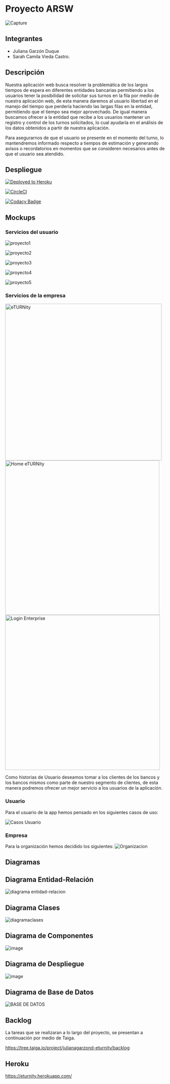 

# Proyecto ARSW
![Capture](https://user-images.githubusercontent.com/43153078/74990273-dea84100-5410-11ea-9347-56698d71c23f.PNG)



## Integrantes
- Juliana Garzón Duque
- Sarah Camila Vieda Castro.

## Descripción 
Nuestra aplicación web busca resolver la problemática de los largos tiempos de espera en diferentes entidades bancarias permitiendo a los usuarios tener la posibilidad de solicitar sus turnos en la fila por medio de nuestra aplicación web, de esta manera daremos al usuario libertad en el manejo del tiempo que perdería haciendo las largas filas en la entidad, permitiendo que el tiempo sea mejor aprovechado. De igual manera buscamos ofrecer a la entidad que recibe a los usuarios mantener un registro y control de los turnos solicitados, lo cual ayudaría en el análisis de los datos obtenidos a partir de nuestra aplicación. 

Para asegurarnos de que el usuario se presente en el momento del turno, lo mantendremos informado respecto a tiempos de estimación y generando avisos o recordatorios en momentos que se consideren necesarios antes de que el usuario sea atendido. 

## Despliegue 

[![Deployed to Heroku](https://www.herokucdn.com/deploy/button.png)](https://eturnity.herokuapp.com)

[![CircleCI](https://circleci.com/gh/julianagarzond/AREP-LAB4.svg?style=svg)](https://circleci.com/gh/julianagarzond/AREP-LAB4)

[![Codacy Badge](https://app.codacy.com/project/badge/Grade/acbe20c5b1e9464399a8154f1cc73b2e)](https://www.codacy.com/gh/eTURNity-ARSW/Proyecto?utm_source=github.com&amp;utm_medium=referral&amp;utm_content=eTURNity-ARSW/Proyecto&amp;utm_campaign=Badge_Grade)


## Mockups
### Servicios del usuario
  ![proyecto1](https://user-images.githubusercontent.com/43153078/74982676-941fc800-5402-11ea-9abf-a7f5234e221e.PNG)

  ![proyecto2](https://user-images.githubusercontent.com/43153078/74982680-94b85e80-5402-11ea-9854-3256d1ef98a1.PNG)

  ![proyecto3](https://user-images.githubusercontent.com/43153078/74982682-9550f500-5402-11ea-804f-94c400802730.PNG)

  ![proyecto4](https://user-images.githubusercontent.com/43153078/74982683-9550f500-5402-11ea-9b06-f15cb1361528.PNG)

  ![proyecto5](https://user-images.githubusercontent.com/43153078/74982684-9550f500-5402-11ea-81af-b8e9e4f0ee00.PNG)
### Servicios de la empresa
<img width="494" alt="eTURNity" src="https://user-images.githubusercontent.com/49318314/75055601-52932980-54a3-11ea-945d-b38910d55d6b.png">

<img width="487" alt="Home eTURNity" src="https://user-images.githubusercontent.com/49318314/75055603-532bc000-54a3-11ea-8e82-16ffb6e164f6.png">

<img width="489" alt="Login Enterprise" src="https://user-images.githubusercontent.com/49318314/75055605-545ced00-54a3-11ea-8a13-743e24248a5e.png">

Como historias de Usuario deseamos tomar a los clientes de los bancos y los bancos mismos como parte de nuestro segmento de clientes, de esta manera podremos ofrecer un mejor servicio a los usuarios de la aplicación.
### Usuario
Para el usuario de la app hemos pensado en los siguientes casos de uso:

![Casos Usuario](https://user-images.githubusercontent.com/49318314/75055597-5030cf80-54a3-11ea-81c0-0bc95fef9ca4.png)
### Empresa
Para la organización hemos decidido los siguientes:
![Organizacion](https://user-images.githubusercontent.com/49318314/75055607-54f58380-54a3-11ea-824c-4aa5e91e9a08.png)

## Diagramas

## Diagrama Entidad-Relación

![diagrama entidad-relacion](https://user-images.githubusercontent.com/48154086/82403772-44fb2a80-9a25-11ea-8a68-e64eaa1ef71d.PNG)

## Diagrama Clases

![diagramaclases](https://user-images.githubusercontent.com/48154086/82404197-45e08c00-9a26-11ea-92a3-fc1dc3bcb53f.PNG)

## Diagrama de Componentes

![image](https://user-images.githubusercontent.com/43153078/81284914-5f480800-9024-11ea-8a03-0c22bec89dfa.png)


## Diagrama de Despliegue

![image](https://user-images.githubusercontent.com/43153078/80939627-dec6a480-8da2-11ea-874a-15b0490b2f2f.png)

## Diagrama de Base de Datos 

![BASE DE DATOS](https://user-images.githubusercontent.com/48154086/82384180-eae27100-99f4-11ea-8453-211fd4c78375.PNG)


## Backlog

La tareas que se realizaran a lo largo del proyecto, se presentan a continuación por medio de Taiga. 

https://tree.taiga.io/project/julianagarzond-eturnity/backlog

## Heroku 

https://eturnity.herokuapp.com/

